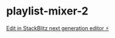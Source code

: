# playlist-mixer-2

[Edit in StackBlitz next generation editor ⚡️](https://stackblitz.com/~/github.com/Beachsidemik/playlist-mixer-2)